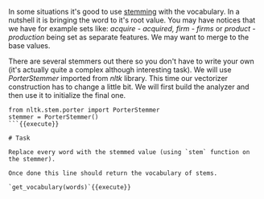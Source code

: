 In some situations it's good to use [stemming](https://en.wikipedia.org/wiki/Stemming) with the vocabulary. In a nutshell it is bringing the word to it's root value. You may have notices that we have for example sets like: *acquire - acquired, firm - firms* or *product - production* being set as separate features. We may want to merge to the base values.

There are several stemmers out there so you don't have to write your own (it's actually quite a complex although interesting task). We will use *PorterStemmer* imported from *nltk* library. This time our vectorizer construction has to change a little bit. We will first build the analyzer and then use it to initialize the final one.


```
from nltk.stem.porter import PorterStemmer
stemmer = PorterStemmer()
```{{execute}}

# Task

Replace every word with the stemmed value (using `stem` function on the stemmer).

Once done this line should return the vocabulary of stems.

`get_vocabulary(words)`{{execute}}

